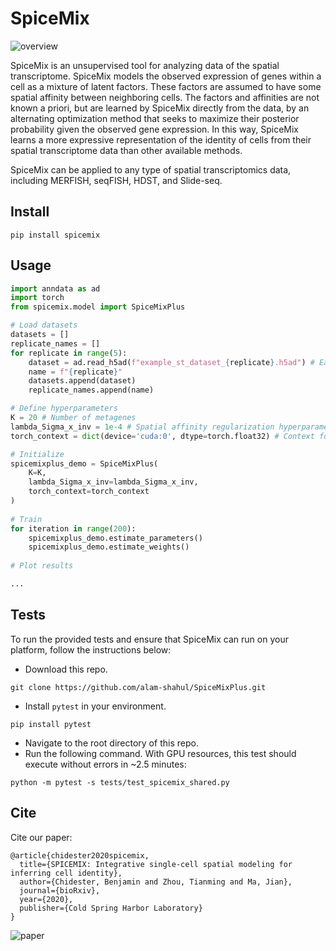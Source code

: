 # SpiceMix

![overview](./SpiceMix_overview.png)

SpiceMix is an unsupervised tool for analyzing data of the spatial transcriptome. SpiceMix models the observed expression of genes within a cell as a mixture of latent factors. These factors are assumed to have some spatial affinity between neighboring cells. The factors and affinities are not known a priori, but are learned by SpiceMix directly from the data, by an alternating optimization method that seeks to maximize their posterior probability given the observed gene expression. In this way, SpiceMix learns a more expressive representation of the identity of cells from their spatial transcriptome data than other available methods. 

SpiceMix can be applied to any type of spatial transcriptomics data, including MERFISH, seqFISH, HDST, and Slide-seq.

## Install

```
pip install spicemix
```

## Usage

```python
import anndata as ad
import torch
from spicemix.model import SpiceMixPlus

# Load datasets
datasets = []
replicate_names = []
for replicate in range(5):
    dataset = ad.read_h5ad(f"example_st_dataset_{replicate}.h5ad") # Each dataset must have spatial information stored as an adjacency matrix
    name = f"{replicate}"
    datasets.append(dataset)
    replicate_names.append(name)

# Define hyperparameters
K = 20 # Number of metagenes
lambda_Sigma_x_inv = 1e-4 # Spatial affinity regularization hyperparameter
torch_context = dict(device='cuda:0', dtype=torch.float32) # Context for PyTorch tensor instantiation

# Initialize
spicemixplus_demo = SpiceMixPlus(
    K=K,
    lambda_Sigma_x_inv=lambda_Sigma_x_inv,
    torch_context=torch_context
)
    
# Train
for iteration in range(200):
    spicemixplus_demo.estimate_parameters()
    spicemixplus_demo.estimate_weights()
    
# Plot results

...
```

## Tests

To run the provided tests and ensure that SpiceMix can run on your platform, follow the instructions below:

- Download this repo.
```console
git clone https://github.com/alam-shahul/SpiceMixPlus.git
```
- Install `pytest` in your environment.
```console
pip install pytest
```
- Navigate to the root directory of this repo.
- Run the following command. With GPU resources, this test should execute without errors in ~2.5 minutes:
```console
python -m pytest -s tests/test_spicemix_shared.py
```

## Cite

Cite our paper:

```
@article{chidester2020spicemix,
  title={SPICEMIX: Integrative single-cell spatial modeling for inferring cell identity},
  author={Chidester, Benjamin and Zhou, Tianming and Ma, Jian},
  journal={bioRxiv},
  year={2020},
  publisher={Cold Spring Harbor Laboratory}
}
```

![paper](./paper.png)
